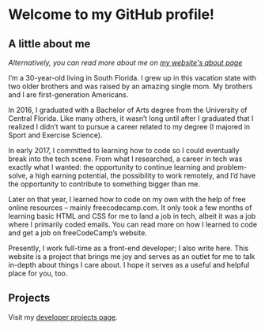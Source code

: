 # Welcome to my GitHub profile!

## A little about me

*Alternatively, you can read more about me on [my website's about page](https://www.caseyocampo.com/about/)*

I’m a 30-year-old living in South Florida. I grew up in this vacation state with two older brothers and was raised by an amazing single mom. My brothers and I are first-generation Americans.

In 2016, I graduated with a Bachelor of Arts degree from the University of Central Florida. Like many others, it wasn’t long until after I graduated that I realized I didn’t want to pursue a career related to my degree (I majored in Sport and Exercise Science).

In early 2017, I committed to learning how to code so I could eventually break into the tech scene. From what I researched, a career in tech was exactly what I wanted: the opportunity to continue learning and problem-solve, a high earning potential, the possibility to work remotely, and I’d have the opportunity to contribute to something bigger than me.

Later on that year, I learned how to code on my own with the help of free online resources – mainly freecodecamp.com. It only took a few months of learning basic HTML and CSS for me to land a job in tech, albeit it was a job where I primarily coded emails. You can read more on how I learned to code and get a job on freeCodeCamp’s website.

Presently, I work full-time as a front-end developer; I also write here. This website is a project that brings me joy and serves as an outlet for me to talk in-depth about things I care about. I hope it serves as a useful and helpful place for you, too.

## Projects

Visit my [developer projects page](https://caseyocampo.com/projects).
